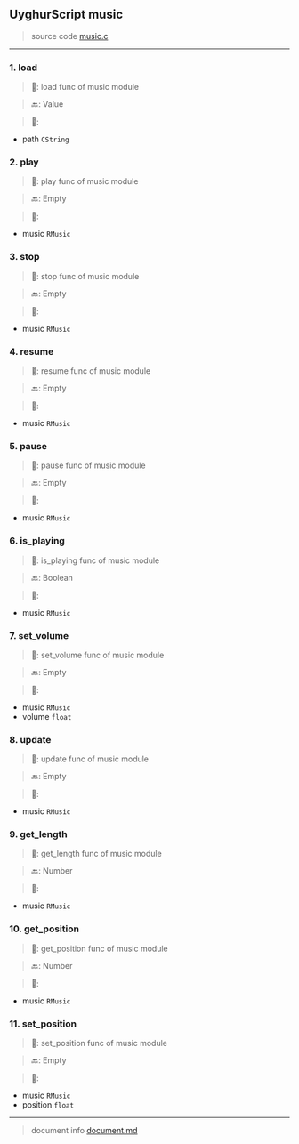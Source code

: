 
## UyghurScript music

> source code [music.c](../../uyghur/externals/music.c)
---

### 1. load

> 📝:  load func of music module

> 🔙: Value

> 🛒: 
* path  `CString`


### 2. play

> 📝:  play func of music module

> 🔙: Empty

> 🛒: 
* music  `RMusic`


### 3. stop

> 📝:  stop func of music module

> 🔙: Empty

> 🛒: 
* music  `RMusic`


### 4. resume

> 📝:  resume func of music module

> 🔙: Empty

> 🛒: 
* music  `RMusic`


### 5. pause

> 📝:  pause func of music module

> 🔙: Empty

> 🛒: 
* music  `RMusic`


### 6. is_playing

> 📝:  is_playing func of music module

> 🔙: Boolean

> 🛒: 
* music  `RMusic`


### 7. set_volume

> 📝:  set_volume func of music module

> 🔙: Empty

> 🛒: 
* music  `RMusic`
* volume  `float`


### 8. update

> 📝:  update func of music module

> 🔙: Empty

> 🛒: 
* music  `RMusic`


### 9. get_length

> 📝:  get_length func of music module

> 🔙: Number

> 🛒: 
* music  `RMusic`


### 10. get_position

> 📝:  get_position func of music module

> 🔙: Number

> 🛒: 
* music  `RMusic`


### 11. set_position

> 📝:  set_position func of music module

> 🔙: Empty

> 🛒: 
* music  `RMusic`
* position  `float`


---
> document info [document.md](../README.md)
